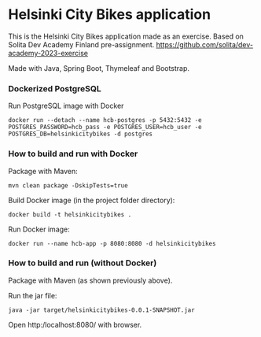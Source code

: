 # Helsinki City Bikes application
This is the Helsinki City Bikes application made as an exercise. Based on Solita Dev Academy Finland pre-assignment.  https://github.com/solita/dev-academy-2023-exercise

Made with Java, Spring Boot, Thymeleaf and Bootstrap.

### Dockerized PostgreSQL

Run PostgreSQL image with Docker

``
docker run --detach --name hcb-postgres -p 5432:5432 -e POSTGRES_PASSWORD=hcb_pass -e POSTGRES_USER=hcb_user -e POSTGRES_DB=helsinkicitybikes -d postgres
``

### How to build and run with Docker

Package with Maven:

``
mvn clean package -DskipTests=true
``

Build Docker image (in the project folder directory):

``
docker build -t helsinkicitybikes .
``

Run Docker image:

``
docker run --name hcb-app -p 8080:8080 -d helsinkicitybikes
``

### How to build and run (without Docker)

Package with Maven (as shown previously above).

Run the jar file:

``
java -jar target/helsinkicitybikes-0.0.1-SNAPSHOT.jar
``

Open http:/localhost:8080/ with browser.